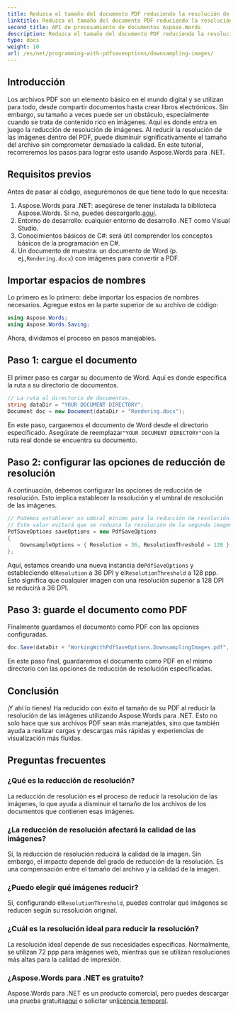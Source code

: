 ```yaml
---
title: Reduzca el tamaño del documento PDF reduciendo la resolución de las imágenes
linktitle: Reduzca el tamaño del documento PDF reduciendo la resolución de las imágenes
second_title: API de procesamiento de documentos Aspose.Words
description: Reduzca el tamaño del documento PDF reduciendo la resolución de las imágenes usando Aspose.Words para .NET. Optimice sus archivos PDF para tiempos de carga y descarga más rápidos.
type: docs
weight: 10
url: /es/net/programming-with-pdfsaveoptions/downsampling-images/
---
```

## Introducción

Los archivos PDF son un elemento básico en el mundo digital y se utilizan para todo, desde compartir documentos hasta crear libros electrónicos. Sin embargo, su tamaño a veces puede ser un obstáculo, especialmente cuando se trata de contenido rico en imágenes. Aquí es donde entra en juego la reducción de resolución de imágenes. Al reducir la resolución de las imágenes dentro del PDF, puede disminuir significativamente el tamaño del archivo sin comprometer demasiado la calidad. En este tutorial, recorreremos los pasos para lograr esto usando Aspose.Words para .NET.

## Requisitos previos

Antes de pasar al código, asegurémonos de que tiene todo lo que necesita:

1.  Aspose.Words para .NET: asegúrese de tener instalada la biblioteca Aspose.Words. Si no, puedes descargarlo.[aquí](https://releases.aspose.com/words/net/).
2. Entorno de desarrollo: cualquier entorno de desarrollo .NET como Visual Studio.
3. Conocimientos básicos de C#: será útil comprender los conceptos básicos de la programación en C#.
4.  Un documento de muestra: un documento de Word (p. ej.,`Rendering.docx`) con imágenes para convertir a PDF.

## Importar espacios de nombres

Lo primero es lo primero: debe importar los espacios de nombres necesarios. Agregue estos en la parte superior de su archivo de código:

```csharp
using Aspose.Words;
using Aspose.Words.Saving;
```

Ahora, dividamos el proceso en pasos manejables.

## Paso 1: cargue el documento

El primer paso es cargar su documento de Word. Aquí es donde especifica la ruta a su directorio de documentos.

```csharp
// La ruta al directorio de documentos.
string dataDir = "YOUR DOCUMENT DIRECTORY";
Document doc = new Document(dataDir + "Rendering.docx");
```

En este paso, cargaremos el documento de Word desde el directorio especificado. Asegúrate de reemplazar`"YOUR DOCUMENT DIRECTORY"`con la ruta real donde se encuentra su documento.

## Paso 2: configurar las opciones de reducción de resolución

A continuación, debemos configurar las opciones de reducción de resolución. Esto implica establecer la resolución y el umbral de resolución de las imágenes.

```csharp
// Podemos establecer un umbral mínimo para la reducción de resolución.
// Este valor evitará que se reduzca la resolución de la segunda imagen del documento de entrada.
PdfSaveOptions saveOptions = new PdfSaveOptions
{
    DownsampleOptions = { Resolution = 36, ResolutionThreshold = 128 }
};
```

 Aquí, estamos creando una nueva instancia de`PdfSaveOptions` y estableciendo el`Resolution` a 36 DPI y el`ResolutionThreshold` a 128 ppp. Esto significa que cualquier imagen con una resolución superior a 128 DPI se reducirá a 36 DPI.

## Paso 3: guarde el documento como PDF

Finalmente guardamos el documento como PDF con las opciones configuradas.

```csharp
doc.Save(dataDir + "WorkingWithPdfSaveOptions.DownsamplingImages.pdf", saveOptions);
```

En este paso final, guardaremos el documento como PDF en el mismo directorio con las opciones de reducción de resolución especificadas.

## Conclusión

¡Y ahí lo tienes! Ha reducido con éxito el tamaño de su PDF al reducir la resolución de las imágenes utilizando Aspose.Words para .NET. Esto no solo hace que sus archivos PDF sean más manejables, sino que también ayuda a realizar cargas y descargas más rápidas y experiencias de visualización más fluidas.

## Preguntas frecuentes

### ¿Qué es la reducción de resolución?
La reducción de resolución es el proceso de reducir la resolución de las imágenes, lo que ayuda a disminuir el tamaño de los archivos de los documentos que contienen esas imágenes.

### ¿La reducción de resolución afectará la calidad de las imágenes?
Sí, la reducción de resolución reducirá la calidad de la imagen. Sin embargo, el impacto depende del grado de reducción de la resolución. Es una compensación entre el tamaño del archivo y la calidad de la imagen.

### ¿Puedo elegir qué imágenes reducir?
 Sí, configurando el`ResolutionThreshold`, puedes controlar qué imágenes se reducen según su resolución original.

### ¿Cuál es la resolución ideal para reducir la resolución?
La resolución ideal depende de sus necesidades específicas. Normalmente, se utilizan 72 ppp para imágenes web, mientras que se utilizan resoluciones más altas para la calidad de impresión.

### ¿Aspose.Words para .NET es gratuito?
 Aspose.Words para .NET es un producto comercial, pero puedes descargar una prueba gratuita[aquí](https://releases.aspose.com/) o solicitar un[licencia temporal](https://purchase.aspose.com/temporary-license/).